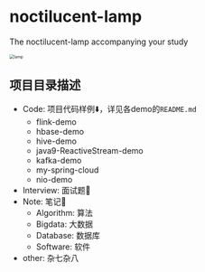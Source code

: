 # noctilucent-lamp

The noctilucent-lamp accompanying your study

<img src="/Users/yangjinhua/Research/noctilucent-lamp/.assets/lamp.jpg" alt="lamp" style="zoom: 50%;" />

## 项目目录描述
* Code: 项目代码样例⬇️，详见各demo的`README.md`
  * flink-demo
  * hbase-demo
  * hive-demo
  * java9-ReactiveStream-demo
  * kafka-demo
  * my-spring-cloud
  * nio-demo
* Interview: 面试题📄
* Note: 笔记📒
  * Algorithm: 算法
  * Bigdata: 大数据
  * Database: 数据库
  * Software: 软件
* other: 杂七杂八